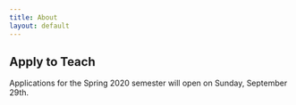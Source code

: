 ```yaml
---
title: About
layout: default
---
```

## Apply to Teach

Applications for the Spring 2020 semester will open on Sunday, September 29th.
